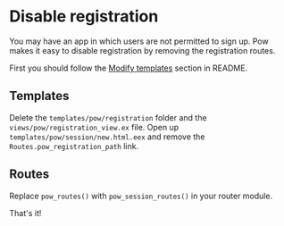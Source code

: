 # Disable registration

You may have an app in which users are not permitted to sign up. Pow makes it easy to disable registration by removing the registration routes.

First you should follow the [Modify templates](../README.md#modify-templates) section in README.

## Templates

Delete the `templates/pow/registration` folder and the `views/pow/registration_view.ex` file. Open up `templates/pow/session/new.html.eex` and remove the `Routes.pow_registration_path` link.

## Routes

Replace `pow_routes()` with `pow_session_routes()` in your router module.

That's it!